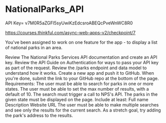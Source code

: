 # NationalParks_API
API Key= v7M0R5aZGFl5syUwiKzEdcsroABEQcPveWnWC8R0

https://courses.thinkful.com/async-web-apps-v2/checkpoint/7

You've been assigned to work on one feature for the app - to display a list of national parks in an area.

Review The National Parks Services API documentation and create an API key.
Review the API Guide on Authentication for ways to pass your API key as part of the request.
Review the /parks endpoint and data model to understand how it works.
Create a new app and push it to GitHub.
When you're done, submit the link to your GitHub repo at the bottom of the page.
Requirements:
The user must be able to search for parks in one or more states.
The user must be able to set the max number of results, with a default of 10.
The search must trigger a call to NPS's API.
The parks in the given state must be displayed on the page. Include at least:
Full name
Description
Website URL
The user must be able to make multiple searches and see only the results for the current search.
As a stretch goal, try adding the park's address to the results.